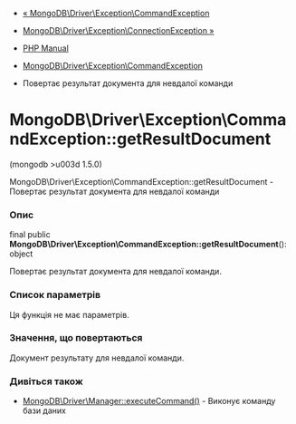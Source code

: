 - [«
MongoDB\Driver\Exception\CommandException](class.mongodb-driver-exception-commandexception.md)
- [MongoDB\Driver\Exception\ConnectionException
»](class.mongodb-driver-exception-connectionexception.md)

- [PHP Manual](index.md)
- [MongoDB\Driver\Exception\CommandException](class.mongodb-driver-exception-commandexception.md)
- Повертає результат документа для невдалої команди

# MongoDB\Driver\Exception\CommandException::getResultDocument

(mongodb \>u003d 1.5.0)

MongoDB\Driver\Exception\CommandException::getResultDocument -
Повертає результат документа для невдалої команди

### Опис

final public
**MongoDB\Driver\Exception\CommandException::getResultDocument**():
object

Повертає результат документа для невдалої команди.

### Список параметрів

Ця функція не має параметрів.

### Значення, що повертаються

Документ результату для невдалої команди.

### Дивіться також

- [MongoDB\Driver\Manager::executeCommand()](mongodb-driver-manager.executecommand.md) -
Виконує команду бази даних
